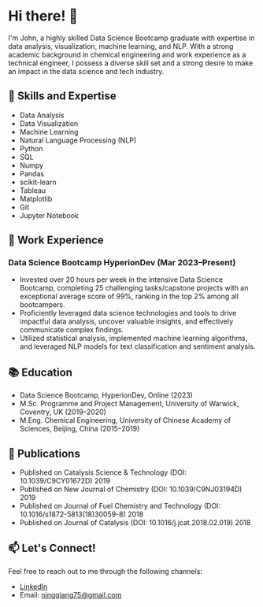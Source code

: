 # Hi there! 👋

I'm John, a highly skilled Data Science Bootcamp graduate with expertise in data analysis, visualization, machine learning, and NLP. With a strong academic background in chemical engineering and work experience as a technical engineer, I possess a diverse skill set and a strong desire to make an impact in the data science and tech industry.

## 🚀 Skills and Expertise

- Data Analysis
- Data Visualization
- Machine Learning
- Natural Language Processing (NLP)
- Python
- SQL
- Numpy
- Pandas
- scikit-learn
- Tableau
- Matplotlib
- Git
- Jupyter Notebook

## 💼 Work Experience

### Data Science Bootcamp HyperionDev (Mar 2023–Present)
- Invested over 20 hours per week in the intensive Data Science Bootcamp, completing 25 challenging tasks/capstone projects with an exceptional average score of 99%, ranking in the top 2% among all bootcampers.
- Proficiently leveraged data science technologies and tools to drive impactful data analysis, uncover valuable insights, and effectively communicate complex findings.
- Utilized statistical analysis, implemented machine learning algorithms, and leveraged NLP models for text classification and sentiment analysis.

## 📚 Education

- Data Science Bootcamp, HyperionDev, Online (2023)
- M.Sc. Programme and Project Management, University of Warwick, Coventry, UK (2019–2020)
- M.Eng. Chemical Engineering, University of Chinese Academy of Sciences, Beijing, China (2015–2019)

## 📖 Publications

- Published on Catalysis Science & Technology (DOI: 10.1039/C9CY01672D) 2019
- Published on New Journal of Chemistry (DOI: 10.1039/C9NJ03194D) 2019
- Published on Journal of Fuel Chemistry and Technology (DOI: 10.1016/s1872-5813(18)30059-8) 2018
- Published on Journal of Catalysis (DOI: 10.1016/j.jcat.2018.02.019) 2018

## 📫 Let's Connect!

Feel free to reach out to me through the following channels:

- [LinkedIn](https://www.linkedin.com/in/ningqiang75)
- Email: ningqiang75@gmail.com
